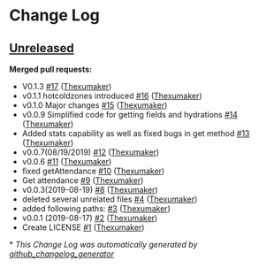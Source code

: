 # Change Log

## [Unreleased](https://github.com/Thexumaker/PyBaseball/tree/HEAD)

**Merged pull requests:**

- V0.1.3 [\#17](https://github.com/Thexumaker/PyBaseball/pull/17) ([Thexumaker](https://github.com/Thexumaker))
- v0.1.1 hotcoldzones introduced [\#16](https://github.com/Thexumaker/PyBaseball/pull/16) ([Thexumaker](https://github.com/Thexumaker))
- v0.1.0 Major changes [\#15](https://github.com/Thexumaker/PyBaseball/pull/15) ([Thexumaker](https://github.com/Thexumaker))
- v0.0.9 Simplified code for getting fields and hydrations [\#14](https://github.com/Thexumaker/PyBaseball/pull/14) ([Thexumaker](https://github.com/Thexumaker))
- Added stats capability as well as fixed bugs in get method [\#13](https://github.com/Thexumaker/PyBaseball/pull/13) ([Thexumaker](https://github.com/Thexumaker))
- v0.0.7\(08/19/2019\) [\#12](https://github.com/Thexumaker/PyBaseball/pull/12) ([Thexumaker](https://github.com/Thexumaker))
- v0.0.6 [\#11](https://github.com/Thexumaker/PyBaseball/pull/11) ([Thexumaker](https://github.com/Thexumaker))
- fixed getAttendance [\#10](https://github.com/Thexumaker/PyBaseball/pull/10) ([Thexumaker](https://github.com/Thexumaker))
- Get attendance [\#9](https://github.com/Thexumaker/PyBaseball/pull/9) ([Thexumaker](https://github.com/Thexumaker))
- v0.0.3\(2019-08-19\) [\#8](https://github.com/Thexumaker/PyBaseball/pull/8) ([Thexumaker](https://github.com/Thexumaker))
- deleted several unrelated files [\#4](https://github.com/Thexumaker/PyBaseball/pull/4) ([Thexumaker](https://github.com/Thexumaker))
- added following paths: [\#3](https://github.com/Thexumaker/PyBaseball/pull/3) ([Thexumaker](https://github.com/Thexumaker))
- v0.0.1 \(2019-08-17\) [\#2](https://github.com/Thexumaker/PyBaseball/pull/2) ([Thexumaker](https://github.com/Thexumaker))
- Create LICENSE [\#1](https://github.com/Thexumaker/PyBaseball/pull/1) ([Thexumaker](https://github.com/Thexumaker))



\* *This Change Log was automatically generated by [github_changelog_generator](https://github.com/skywinder/Github-Changelog-Generator)*